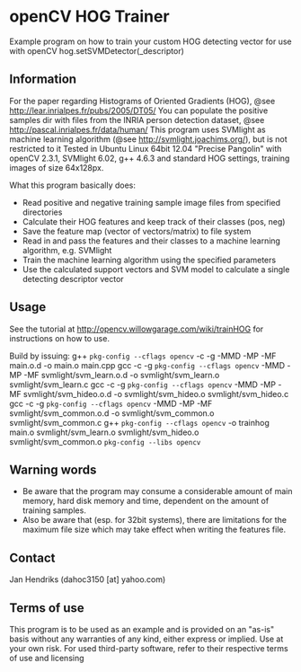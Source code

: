 # openCV HOG Trainer

Example program on how to train your custom HOG detecting vector for use with openCV hog.setSVMDetector(_descriptor)

## Information

For the paper regarding Histograms of Oriented Gradients (HOG), @see http://lear.inrialpes.fr/pubs/2005/DT05/
You can populate the positive samples dir with files from the INRIA person detection dataset, @see http://pascal.inrialpes.fr/data/human/
This program uses SVMlight as machine learning algorithm (@see http://svmlight.joachims.org/), but is not restricted to it
Tested in Ubuntu Linux 64bit 12.04 "Precise Pangolin" with openCV 2.3.1, SVMlight 6.02, g++ 4.6.3
and standard HOG settings, training images of size 64x128px.

What this program basically does:
* Read positive and negative training sample image files from specified directories
* Calculate their HOG features and keep track of their classes (pos, neg)
* Save the feature map (vector of vectors/matrix) to file system
* Read in and pass the features and their classes to a machine learning algorithm, e.g. SVMlight
* Train the machine learning algorithm using the specified parameters
* Use the calculated support vectors and SVM model to calculate a single detecting descriptor vector

## Usage

See the tutorial at http://opencv.willowgarage.com/wiki/trainHOG for instructions on how to use.

Build by issuing:
    g++ `pkg-config --cflags opencv` -c -g -MMD -MP -MF main.o.d -o main.o main.cpp
    gcc -c -g `pkg-config --cflags opencv` -MMD -MP -MF svmlight/svm_learn.o.d -o svmlight/svm_learn.o svmlight/svm_learn.c
    gcc -c -g `pkg-config --cflags opencv` -MMD -MP -MF svmlight/svm_hideo.o.d -o svmlight/svm_hideo.o svmlight/svm_hideo.c
    gcc -c -g `pkg-config --cflags opencv` -MMD -MP -MF svmlight/svm_common.o.d -o svmlight/svm_common.o svmlight/svm_common.c
    g++ `pkg-config --cflags opencv` -o trainhog main.o svmlight/svm_learn.o svmlight/svm_hideo.o svmlight/svm_common.o `pkg-config --libs opencv`

## Warning words
* Be aware that the program may consume a considerable amount of main memory, hard disk memory and time, dependent on the amount of training samples.
* Also be aware that (esp. for 32bit systems), there are limitations for the maximum file size which may take effect when writing the features file.

## Contact
Jan Hendriks (dahoc3150 [at] yahoo.com)

## Terms of use

This program is to be used as an example and is provided on an "as-is" basis without any warranties of any kind, either express or implied.
Use at your own risk.
For used third-party software, refer to their respective terms of use and licensing
